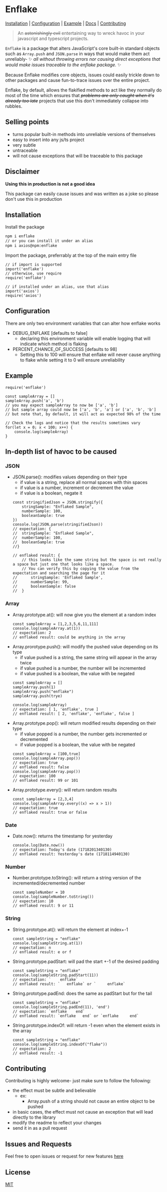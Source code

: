 # Enflake
[Installation](#installation) |
[Configuration](#configuration) |
[Example](#example) |
[Docs](#in-depth-list-of-havoc-to-be-caused) |
[Contributing](#contributing)
> An ~~astonishingly evil~~ entertaining way to wreck havoc in your javascript and typescript projects.

`Enflake` is a package that alters JavaScript's core built-in standard objects such as `Array.push` and `JSON.parse` in ways that would make them act unreliably- ✨ _all without throwing errors nor causing direct exceptions that would make issues traceable to the enflake package._ ✨

Because Enflake modifies core objects, issues could easily trickle down to other packages and cause fun-to-trace issues over the entire project.

Enflake, by default, allows the flakified methods to act like they normally do most of the time which ensures that ~~_problems are only caught when it's already too late_~~ projects that use this don't immediately collapse into rubbles.

## Selling points
- turns popular built-in methods into unreliable versions of themselves
- easy to insert into any js/ts project
- very subtle
- untraceable
- will not cause exceptions that will be traceable to this package

## Disclaimer
**Using this in production is not a good idea**

This package can easily cause issues and was written as a joke so please don't use this in production

## Installation

Install the package
```bash
npm i enflake
// or you can install it under an alias
npm i axios@npm:enflake
```

Import the package, preferrably at the top of the main entry file
```
// if import is supported
import('enflake')
// otherwise, use require
require('enflake')

// if installed under an alias, use that alias
import('axios')
require('axios')
```

## Configuration
There are only two environment variables that can alter how enflake works
- DEBUG_ENFLAKE [defaults to false]
    - declaring this environment variable will enable logging that will indicate which method is flaking 
- PERCENT_CHANCE_OF_SUCCESS [defaults to 98]
    - Setting this to 100 will ensure that enflake will never cause anything to flake while setting it to 0 will ensure unreliability


## Example
```
require('enflake')

const sampleArray = []
sampleArray.push('a', 'b')
// you may expect sampleArray to now be ['a', 'b']
// but sample array could now be ['a', 'b', 'a'] or ['a', 'b', 'b']
// but note that, by default, it will act as expected 98% of the time

// Check the logs and notice that the results sometimes vary
for(let x = 0; x < 100; x++) {
    console.log(sampleArray)
}
```

## In-depth list of havoc to be caused
### JSON
- JSON.parse(): modifies values depending on their type
    - if value is a string, replace all normal spaces with thin spaces
    - if value is a number, increment or decrement the value
    - if value is a boolean, negate it
    ```
    const stringifiedJson = JSON.stringify({
        stringSample: "Enflaked Sample",
        numberSample: 100,
        booleanSample: true
    })
    console.log(JSON.parse(stringifiedJson))
    // expectation: {
    //  stringSample: "Enflaked Sample",
    //  numberSample: 100,
    //  booleanSample: true
    //}

    // enflaked result: {
        // this looks like the same string but the space is not really a space but just one that looks like a space.
        // You can verify this by copying the value from the expectation and searching the page for it
    //      stringSample: 'Enflaked Sample',
    //      numberSample: 99,
    //      booleanSample: false
    //  }
    ```
### Array
- Array.prototype.at(): will now give you the element at a random index
    ```
    const sampleArray = [1,2,3,5,6,11,111]
    console.log(sampleArray.at(1))
    // expectation: 2
    // enflaked result: could be anything in the array
    ```
- Array.prorotype.push(): will modify the pushed value depending on its type
    - if value pushed is a string, the same string will appear in the array twice
    - if value pushed is a number, the number will be incremented
    - if value pushed is a boolean, the value with be negated
    ```
    const sampleArray = []
    sampleArray.push(1)
    sampleArray.push("enflake")
    sampleArray.push(trye)

    console.log(sampleArray)
    // expectation: [ 1, 'enflake', true ]
    // enflaked result: [ 2, 'enflake', 'enflake', false ]
    ```
- Array.prototype.pop(): will return modified results depending on their type
    - if value popped is a number, the number gets incremented or decremented
    - if value popped is a boolean, the value with be negated
    ```
    const sampleArray = [100,true]
    console.log(sampleArray.pop())
    // expectation: true
    // enflaked result: false
    console.log(sampleArray.pop())
    // expectation: 100
    // enflaked result: 99 or 101
    ```
- Array.prototype.every(): will return random results
     ```
    const sampleArray = [2,3,4]
    console.log(sampleArray.every((x) => x > 1))
    // expectation: true
    // enflaked result: true or false
    ```
### Date
- Date.now(): returns the timestamp for yesterday
     ```
    console.log(Date.now())
    // expectation: Today's date (1718201340130)
    // enflaked result: Yesterday's date (1718114940130)
    ```
### Number
- Number.prototype.toString(): will return a string version of the incremented/decremented number
     ```
     const sampleNumber = 10
     console.log(sampleNumber.toString())
    // expectation: 10
    // enflaked result: 9 or 11
    ```
### String
- String.prototype.at(): will return the element at index+-1
     ```
     const sampleString = "enflake"
     console.log(sampleString.at(1))
     // expectation: n
     // enflaked result: e or f
    ```
- String.prototype.padStart: will pad the start +-1 of the desired padding
     ```
     const sampleString = "enflake"
     console.log(sampleString.padStart(11))
     // expectation: `    enflake`
     // enflaked result: `   enflake` or `     enflake`
    ```
- String.prototype.padEnd: does the same as padStart but for the tail
     ```
     const sampleString = "enflake"
     console.log(sampleString.padEnd(11), 'end')
     // expectation: `enflake    end`
     // enflaked result: `enflake   end` or `enflake     end`
    ```
- String.prototype.indexOf: will return -1 even when the element exists in the array
     ```
     const sampleString = "enflake"
     console.log(sampleString.indexOf("flake"))
     // expectation: 2
     // enflaked result: -1
    ```

## Contributing
Contributing is highly welcome- just make sure to follow the following:
- the effect must be subtle and believable
    - ex:
        - Array.push of a string should not cause an entire object to be pushed
- in basic cases, the effect must not cause an exception that will lead directly to the library
- modify the readme to reflect your changes
- send it in as a pull request

## Issues and Requests
Feel free to open issues or request for new features [here](https://github.com/keidyz/enflake/issues)

## License
[MIT](https://choosealicense.com/licenses/mit/)
